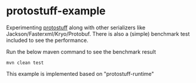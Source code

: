 protostuff-example
==================

Experimenting [protostuff](http://www.protostuff.io/) along with other serializers like Jackson/Fasterxml/Kryo/Protobuf.
There is also a (simple) benchmark test included to see the performance.

Run the below maven command to see the benchmark result

	mvn clean test


This example is implemented based on "protostuff-runtime"
